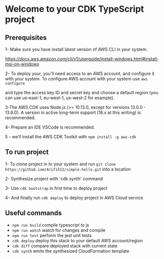 # Welcome to your CDK TypeScript project

## Prerequisites

1- Make sure you have install latest version of AWS CLI in your system.

https://docs.aws.amazon.com/cli/v1/userguide/install-windows.html#install-msi-on-windows

2- To deploy your, you'll need access to an AWS account, and configure it with your system. To configure AWS account with your system use `aws configure`

and type the access key ID and secret key and choose a default region (you can use us-east-1, eu-west-1, us-west-2 for example).

3-The AWS CDK uses Node.js (>= 10.13.0, except for versions 13.0.0 - 13.6.0). A version in active long-term support (16.x at this writing) is recommended.

4- Prepare an IDE VSCode is recommended.
 
5 - we’ll install the AWS CDK Toolkit with `npm install -g aws-cdk`

## To run project
1- To clone project in to your system and run `git clone https://github.com/Arifi512/simple-hello.git` into a location

2- Synthesize project with `cdk synth' command

3- Use `cdk bootstrap` in first time to deploy project

4- And finally run `cdk deploy` to deploy project in AWS Cloud service


## Useful commands

* `npm run build`   compile typescript to js
* `npm run watch`   watch for changes and compile
* `npm run test`    perform the jest unit tests
* `cdk deploy`      deploy this stack to your default AWS account/region
* `cdk diff`        compare deployed stack with current state
* `cdk synth`       emits the synthesized CloudFormation template
